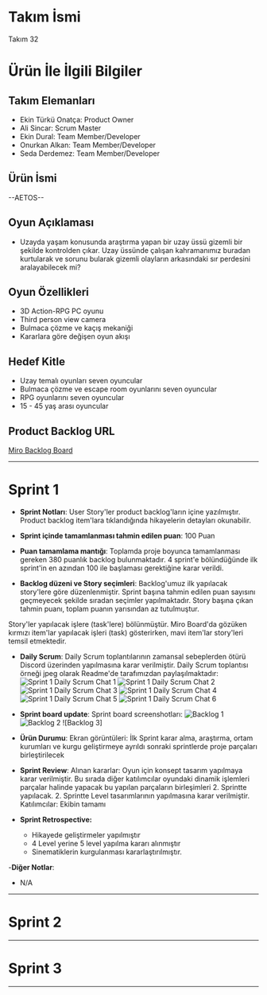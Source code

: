 # **Takım İsmi**

Takım 32

# Ürün İle İlgili Bilgiler

## Takım Elemanları

- Ekin Türkü Onatça: Product Owner
- Ali Sincar: Scrum Master
- Ekin Dural: Team Member/Developer
- Onurkan Alkan: Team Member/Developer
- Seda Derdemez: Team Member/Developer

## Ürün İsmi

--AETOS--

## Oyun Açıklaması

- Uzayda yaşam konusunda araştırma yapan bir uzay üssü gizemli bir şekilde kontrolden çıkar. Uzay üssünde çalışan kahramanımız buradan kurtularak ve sorunu bularak gizemli olayların arkasındaki sır perdesini aralayabilecek mi?

## Oyun Özellikleri

- 3D Action-RPG PC oyunu
- Third person view camera
- Bulmaca çözme ve kaçış mekaniği
- Kararlara göre değişen oyun akışı

## Hedef Kitle

- Uzay temalı oyunları seven oyuncular
- Bulmaca çözme ve escape room oyunlarını seven oyuncular
- RPG oyunlarını seven oyuncular
- 15 - 45 yaş arası oyuncular

## Product Backlog URL

[Miro Backlog Board](https://miro.com/app/board/uXjVO4HUvAk=/?share_link_id=981494046413)

---

# Sprint 1

- **Sprint Notları**: User Story'ler product backlog'ların içine yazılmıştır. Product backlog item'lara tıklandığında hikayelerin detayları okunabilir.

- **Sprint içinde tamamlanması tahmin edilen puan**: 100 Puan

- **Puan tamamlama mantığı**: Toplamda proje boyunca tamamlanması gereken 380 puanlık backlog bulunmaktadır. 4 sprint'e bölündüğünde ilk sprint'in en azından 100 ile başlaması gerektiğine karar verildi.

- **Backlog düzeni ve Story seçimleri**: Backlog'umuz ilk yapılacak story'lere göre düzenlenmiştir. Sprint başına tahmin edilen puan sayısını geçmeyecek şekilde sıradan seçimler yapılmaktadır. Story başına çıkan tahmin puanı, toplam puanın yarısından az tutulmuştur. 

Story'ler yapılacak işlere (task'lere) bölünmüştür. Miro Board'da gözüken kırmızı item'lar yapılacak işleri (task) gösterirken, mavi item'lar story'leri temsil etmektedir.

- **Daily Scrum**: Daily Scrum toplantılarının zamansal sebeplerden ötürü Discord üzerinden yapılmasına karar verilmiştir. Daily Scrum toplantısı örneği jpeg olarak Readme'de tarafımızdan paylaşılmaktadır: 
![Sprint 1 Daily Scrum Chat 1](https://raw.githubusercontent.com/OuaUnity32/BootcampScrumTemplate/main/ProjectManagement/Sprint1Documents/daily_scrum1.png)
![Sprint 1 Daily Scrum Chat 2](https://raw.githubusercontent.com/OuaUnity32/BootcampScrumTemplate/main/ProjectManagement/Sprint1Documents/daily_scrum2.png)
![Sprint 1 Daily Scrum Chat 3](https://raw.githubusercontent.com/OuaUnity32/BootcampScrumTemplate/main/ProjectManagement/Sprint1Documents/daily_scrum3.png)
![Sprint 1 Daily Scrum Chat 4](https://raw.githubusercontent.com/OuaUnity32/BootcampScrumTemplate/main/ProjectManagement/Sprint1Documents/daily_scrum4.png)
![Sprint 1 Daily Scrum Chat 5](https://raw.githubusercontent.com/OuaUnity32/BootcampScrumTemplate/main/ProjectManagement/Sprint1Documents/daily_scrum5.png)
![Sprint 1 Daily Scrum Chat 6](https://raw.githubusercontent.com/OuaUnity32/BootcampScrumTemplate/main/ProjectManagement/Sprint1Documents/daily_scrum6.png)

- **Sprint board update**: Sprint board screenshotları: 
![Backlog 1](https://raw.githubusercontent.com/OuaUnity32/BootcampScrumTemplate/main/ProjectManagement/Sprint1Documents/backlog11.png) 
![Backlog 2](https://raw.githubusercontent.com/OuaUnity32/BootcampScrumTemplate/main/ProjectManagement/Sprint1Documents/backlog22.png) 
![Backlog 3]

- **Ürün Durumu**: Ekran görüntüleri:
 İlk Sprint karar alma, araştırma, ortam kurumları ve kurgu geliştirmeye ayrıldı sonraki sprintlerde proje parçaları birleştirilecek 

- **Sprint Review**: 
Alınan kararlar: Oyun için konsept tasarım yapılmaya karar verilmiştir. Bu sırada diğer katılımcılar oyundaki dinamik işlemleri parçalar halinde yapacak bu yapılan parçaların birleşimleri 2. Sprintte yapılacak. 2. Sprintte Level tasarımlarının yapılmasına karar verilmiştir. Katılımcılar: Ekibin tamamı

- **Sprint Retrospective:**
  - Hikayede geliştirmeler yapılmıştır
  - 4 Level yerine 5 level yapılma kararı alınmıştır
  - Sinematiklerin kurgulanması kararlaştırılmıştır.

-**Diğer Notlar**:
- N/A

---

# Sprint 2


---

# Sprint 3

---
